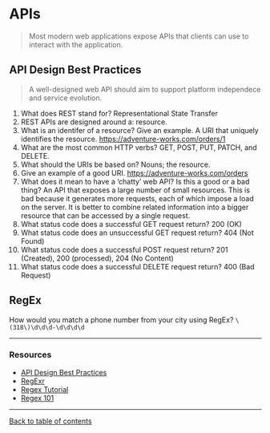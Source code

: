 # APIs
> Most modern web applications expose APIs that clients can use to interact with the application.

## API Design Best Practices
> A well-designed web API should aim to support platform independece and service evolution.

1. What does REST stand for?  Representational State Transfer
2. REST APIs are designed around a: resource.
3. What is an identifer of a resource? Give an example.  A URI that uniquely identifies the resource.  https://adventure-works.com/orders/1
4. What are the most common HTTP verbs?  GET, POST, PUT, PATCH, and DELETE.
5. What should the URIs be based on?  Nouns; the resource.
6. Give an example of a good URI.  https://adventure-works.com/orders
7. What does it mean to have a ‘chatty’ web API? Is this a good or a bad thing?  An API that exposes a large number of small resources.  This is bad because it generates more requests, each of which impose a load on the server.  It is better to combine related information into a bigger resource that can be accessed by a single request.
8. What status code does a successful GET request return?  200 (OK)
9. What status code does an unsuccessful GET request return?  404 (Not Found)
10. What status code does a successful POST request return?  201 (Created), 200 (processed), 204 (No Content)
11. What status code does a successful DELETE request return?  400 (Bad Request)

## RegEx

How would you match a phone number from your city using RegEx?  `\(318\)\d\d\d-\d\d\d\d`

--- 

### Resources

- [API Design Best Practices](https://docs.microsoft.com/en-us/azure/architecture/best-practices/api-design)
- [RegExr](https://regexr.com/)
- [Regex Tutorial](https://medium.com/factory-mind/regex-tutorial-a-simple-cheatsheet-by-examples-649dc1c3f285)
- [Regex 101](https://regex101.com/)

---

[Back to table of contents](../README.md)